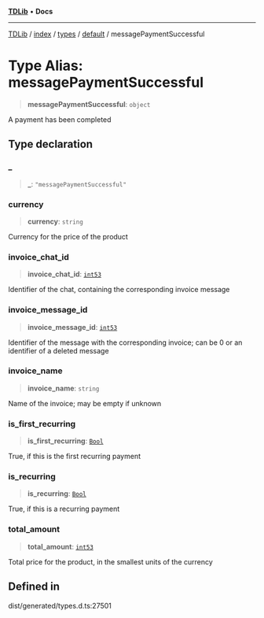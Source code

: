 [**TDLib**](../../../../../../README.md) • **Docs**

***

[TDLib](../../../../../../modules.md) / [index](../../../../../README.md) / [types](../../../README.md) / [default](../README.md) / messagePaymentSuccessful

# Type Alias: messagePaymentSuccessful

> **messagePaymentSuccessful**: `object`

A payment has been completed

## Type declaration

### \_

> **\_**: `"messagePaymentSuccessful"`

### currency

> **currency**: `string`

Currency for the price of the product

### invoice\_chat\_id

> **invoice\_chat\_id**: [`int53`](int53-1.md)

Identifier of the chat, containing the corresponding invoice message

### invoice\_message\_id

> **invoice\_message\_id**: [`int53`](int53-1.md)

Identifier of the message with the corresponding invoice; can be 0 or an identifier of a deleted message

### invoice\_name

> **invoice\_name**: `string`

Name of the invoice; may be empty if unknown

### is\_first\_recurring

> **is\_first\_recurring**: [`Bool`](Bool.md)

True, if this is the first recurring payment

### is\_recurring

> **is\_recurring**: [`Bool`](Bool.md)

True, if this is a recurring payment

### total\_amount

> **total\_amount**: [`int53`](int53-1.md)

Total price for the product, in the smallest units of the currency

## Defined in

dist/generated/types.d.ts:27501
